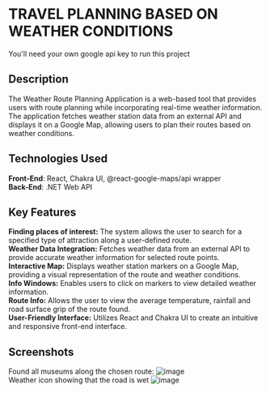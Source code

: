 # TRAVEL PLANNING BASED ON WEATHER CONDITIONS
You'll need your own google api key to run this project
## Description
The Weather Route Planning Application is a web-based tool that provides users with route planning while incorporating real-time weather information. The application fetches weather station data from an external API and displays it on a Google Map, allowing users to plan their routes based on weather conditions.
## Technologies Used
**Front-End**: React, Chakra UI, @react-google-maps/api wrapper  
**Back-End**: .NET Web API
## Key Features
**Finding places of interest:** The system allows the user to search for a specified type of attraction along a user-defined route.   
**Weather Data Integration:** Fetches weather data from an external API to provide accurate weather information for selected route points.  
**Interactive Map:** Displays weather station markers on a Google Map, providing a visual representation of the route and weather conditions.  
**Info Windows:** Enables users to click on markers to view detailed weather information.  
**Route Info:** Allows the user to view the average temperature, rainfall and road surface grip of the route found.  
**User-Friendly Interface:** Utilizes React and Chakra UI to create an intuitive and responsive front-end interface.  
## Screenshots
Found all museums along the chosen route:
![image](https://github.com/MantasJakstas/WeatherJourneyPlanner/assets/71774587/a1da02da-40a1-4aec-8a51-fb857c9cdba8)  
Weather icon showing that the road is wet
![image](https://github.com/MantasJakstas/WeatherJourneyPlanner/assets/71774587/19327657-a82d-41f4-8df4-0fb64c7621aa)

